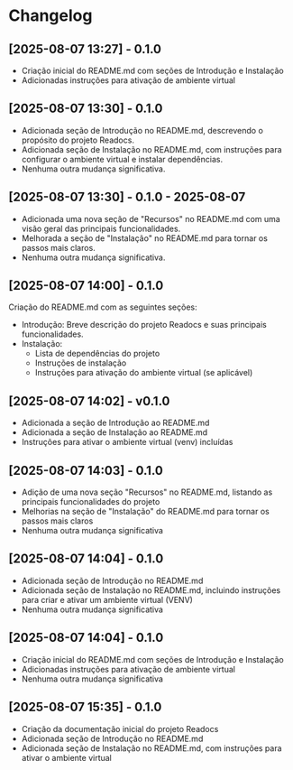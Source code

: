 # Changelog

## [2025-08-07 13:27] - 0.1.0
- Criação inicial do README.md com seções de Introdução e Instalação
- Adicionadas instruções para ativação de ambiente virtual

## [2025-08-07 13:30] - 0.1.0
- Adicionada seção de Introdução no README.md, descrevendo o propósito do projeto Readocs.
- Adicionada seção de Instalação no README.md, com instruções para configurar o ambiente virtual e instalar dependências.
- Nenhuma outra mudança significativa.

## [2025-08-07 13:30] - 0.1.0 - 2025-08-07
- Adicionada uma nova seção de "Recursos" no README.md com uma visão geral das principais funcionalidades.
- Melhorada a seção de "Instalação" no README.md para tornar os passos mais claros.
- Nenhuma outra mudança significativa.

## [2025-08-07 14:00] - 0.1.0
Criação do README.md com as seguintes seções:
- Introdução: Breve descrição do projeto Readocs e suas principais funcionalidades.
- Instalação:
  - Lista de dependências do projeto
  - Instruções de instalação
  - Instruções para ativação do ambiente virtual (se aplicável)

## [2025-08-07 14:02] - v0.1.0
- Adicionada a seção de Introdução ao README.md
- Adicionada a seção de Instalação ao README.md
- Instruções para ativar o ambiente virtual (venv) incluídas

## [2025-08-07 14:03] - 0.1.0
- Adição de uma nova seção "Recursos" no README.md, listando as principais funcionalidades do projeto
- Melhorias na seção de "Instalação" do README.md para tornar os passos mais claros
- Nenhuma outra mudança significativa

## [2025-08-07 14:04] - 0.1.0
- Adicionada seção de Introdução no README.md
- Adicionada seção de Instalação no README.md, incluindo instruções para criar e ativar um ambiente virtual (VENV)
- Nenhuma outra mudança significativa

## [2025-08-07 14:04] - 0.1.0
- Criação inicial do README.md com seções de Introdução e Instalação
- Adicionadas instruções para ativação de ambiente virtual
- Nenhuma outra mudança significativa

## [2025-08-07 15:35] - 0.1.0
- Criação da documentação inicial do projeto Readocs
- Adicionada seção de Introdução no README.md
- Adicionada seção de Instalação no README.md, com instruções para ativar o ambiente virtual

